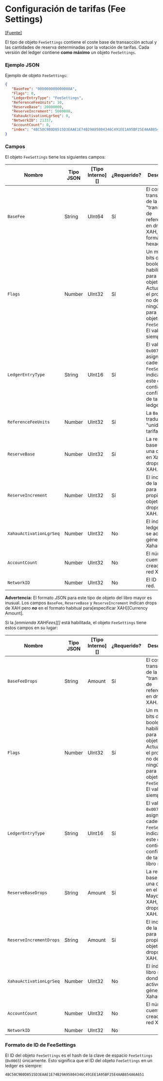 # Configuración de tarifas (Fee Settings)

[\[Fuente\]](https://github.com/ripple/rippled/blob/master/src/ripple/protocol/impl/LedgerFormats.cpp#L115-L120)

El tipo de objeto `FeeSettings` contiene el coste base de transacción actual y las cantidades de reserva determinadas por la votación de tarifas. Cada versión del ledger contiene **como máximo** un objeto `FeeSettings`.

### Ejemplo JSON

Ejemplo de objeto `FeeSettings`:

```json
{
   "BaseFee": "000000000000000A",
   "Flags": 0,
   "LedgerEntryType": "FeeSettings",
   "ReferenceFeeUnits": 10,
   "ReserveBase": 20000000,
   "ReserveIncrement": 5000000,
   "XahauActivationLgrSeq": 0,
   "NetworkID": 21337,
   "AccountCount": 0,
   "index": "4BC50C9B0D8515D3EAAE1E74B29A95804346C491EE1A95BF25E4AAB854A6A651"
}
```

### Campos

El objeto `FeeSettings` tiene los siguientes campos:

| Nombre                    | Tipo JSON | \[Tipo Interno]\[] | ¿Requerido? | Descripción                                                                                                                                      |
| ----------------------- | --------- | ------------------- | --------- | ------------------------------------------------------------------------------------------------------------------------------------------------ |
| `BaseFee`               | String    | UInt64              | Sí       | El coste de transacción de la "transacción de referencia" en drops de XAH, en formato hexadecimal.                                                              |
| `Flags`                 | Number    | UInt32              | Sí       | Un mapa de bits de flags booleanos habilitados para este objeto. Actualmente, el protocolo no define ningún flag para los objetos `FeeSettings`. El valor es siempre `0`. |
| `LedgerEntryType`       | String    | UInt16              | Sí       | El valor `0x0073`, asignado a la cadena `FeeSettings`, indica que este objeto contiene la configuración de tarifas del ledger.                           |
| `ReferenceFeeUnits`     | Number    | UInt32              | Sí       | La `BaseFee` traducida en "unidades de tarifa".                                                                                                       |
| `ReserveBase`           | Number    | UInt32              | Sí       | La reserva base para una cuenta en Xahau, en drops de XAH.                                                                                       |
| `ReserveIncrement`      | Number    | UInt32              | Sí       | El incremento de la reserva para la propiedad de objetos, en drops de XAH.                                                                               |
| `XahauActivationLgrSeq` | Number    | UInt32              | No        | El índice del ledger donde se activó el génesis de Xahau.                                                                                              |
| `AccountCount`          | Number    | UInt32              | No        | El número de cuentas creadas en la red Xahau.                                                                                             |
| `NetworkID`             | Number    | UInt32              | No        | El ID de la red.                                                                                                                            |

**Advertencia:** El formato JSON para este tipo de objeto del libro mayor es inusual. Los campos `BaseFee`, `ReserveBase` y `ReserveIncrement` indican drops de XAH pero _**no**_ en el formato habitual para\[especificar XAH]\[Currency Amount].

Si la _\[enmienda XAHFees]\[]_ está habilitada, el objeto `FeeSettings` tiene estos campos en su lugar:

| Nombre                    | Tipo JSON | \[Tipo Interno]\[] | ¿Requerido? | Descripción                                                                                                                                     |
| ----------------------- | --------- | ------------------- | --------- | ----------------------------------------------------------------------------------------------------------------------------------------------- |
| `BaseFeeDrops`          | String    | Amount              | Sí       | El coste de transacción de la "transacción de referencia" en drops de XAH.                                                                            |
| `Flags`                 | Number    | UInt32              | Sí       | Un mapa de bits de flags booleanos habilitados para este objeto. Actualmente, el protocolo no define ningún flag para los objetos `FeeSettings`. El valor es siempre `0`. |
| `LedgerEntryType`       | String    | UInt16              | Sí       | El valor `0x0073`, asignado a la cadena `FeeSettings`, indica que este objeto contiene la configuración de tarifas del libro mayor.                          |
| `ReserveBaseDrops`      | String    | Amount              | Sí       | La reserva base para una cuenta en el Libro Mayor de XAH, en drops de XAH.                                                                             |
| `ReserveIncrementDrops` | String    | Amount              | Sí       | El incremento de la reserva para la propiedad de objetos, en drops de XAH.                                                                              |
| `XahauActivationLgrSeq` | Number    | UInt32              | No        | El índice del libro mayor donde se activó el génesis de Xahau.                                                                                             |
| `AccountCount`          | Number    | UInt32              | No        | El número de cuentas creadas en la red Xahau.                                                                                            |
| `NetworkID`             | Number    | UInt32              | No        |                                                                                                                                                 |

### Formato de ID de FeeSettings

El ID del objeto `FeeSettings` es el hash de la clave de espacio `FeeSettings` (`0x0065`) únicamente. Esto significa que el ID del objeto `FeeSettings` en un ledger es siempre:

```
4BC50C9B0D8515D3EAAE1E74B29A95804346C491EE1A95BF25E4AAB854A6A651
```
